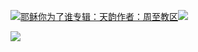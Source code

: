 [![](https://res.chinacath.cn/web/2024/11/08/1731030050068.png@!w100h100)耶稣你为了谁专辑：天韵作者：周至教区![](https://res.chinacath.cn/web/icon/play-128.png)](http://www.zhouzhidiocese.com/track/109361)

![](https://res.chinacath.cn/web/images/2022/12/02/1669944130080.jpg)